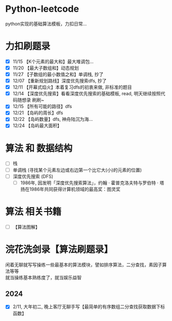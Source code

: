 # Python-leetcode
 python实现的基础算法模板，力扣日常...
# 力扣刷题录
- [x] 11/15 【K个元素的最大和】最大堆调包...
- [x] 11/20 【最大子数组和】动态规划
- [x] 11/27 【子数组的最小数值之和】单调栈, 抄了
- [x] 12/07 【重新规划路线】深度优先搜索dfs, 抄了
- [x] 12/11 【开幕式焰火】本着复习dfs的初衷来做, 非标准的题目
- [x] 12/14 【深度优先搜索】看看深度优先搜索的基础模板, read, 明天继续按照代码随想录 刷刷~
- [x] 12/15 【所有可能的路径】dfs
- [x] 12/21 【岛屿的周长】dfs
- [x] 12/22 【岛屿数量】dfs, 神舟陆沉为海...
- [x] 12/24 【岛屿最大面积】

# 算法 和 数据结构
- [ ] 栈
- [ ] 单调栈 (寻找某个元素左边或右边第一个比它大(小)的元素的位置)
- [ ] 深度优先搜索 (DFS)
    - [ ] 1986年, 因发明「深度优先搜索算法」，约翰 · 霍普克洛夫特与罗伯特 · 塔扬在1986年共同获得计算机领域的最高奖：图灵奖

# 算法 相关书籍
- [ ] 【算法图解】

# 浣花洗剑录【算法刷题录】
闲着无聊就写写操练一些最基本的算法模块，譬如排序算法，二分查找，素因子算法等等\
就当操练基本熟练度了，就当娱乐益智
## 2024
- [x] 2/11, 大年初二, 晚上客厅无聊手写【最简单的有序数组二分查找获取数据下标函数】